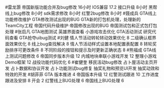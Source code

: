 #雷龙灏 
帝国新版功能合并及bug修改 16小时
IOS兼容 17.2 接口升级 8小时
黑帮线上bug修改  8小时
sdk需求修改  8小时
红警2bug修改  8小时
#聂成兵 
GTA线上功能修改维护
GTA修改测试出现的BUG
GTA新的打包机处理，处理新的TeamCity工程
帝国代码升级维护
帝国修改出现的BUG
帝国测试包和正式包打包处理
#张启凡 
GTA地图测试
英雄界面查看
小游戏攻击优化
GTA活动测试
研究代码查看
GTA抢夺uibug测试
#刘健 
情人节活动转轮转动效果优化	8
二级确认框界面效果优化	8
线上bug查找解决	8
情人节活动样式设置本地配置表配置	8
转轮奖励排序可更改条件	8
不同阶段的按钮和提示及时更新正确状态	8
#熊福成 
GTA线上测试问题修改                                            6
帝国同步版本升级                                                  12
内城地块串联小游戏开发                                       12
整理小游戏Demo框架                                            12
战役功能代码优化                                                   6
#崔健奎 
移民活动bug修改
占卜屋活动主页开发
占卜数据和协议开发
占卜功能测试bug修复
抽奖礼物和预览UI开发
抽奖动效和特效的开发
#胡菲菲 
GTA 版本推进 4
帝国版本升级 12
红警测试跟进 10 
工作进度跟进及安排   8
开会 2
红警线上BUG处理     6
帝国线上BUG处理      6